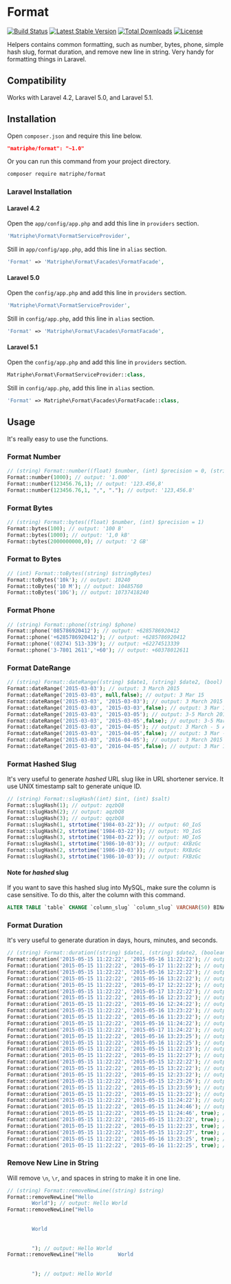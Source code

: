 # Format

[![Build Status](https://travis-ci.org/matriphe/format.svg?branch=master)](https://travis-ci.org/matriphe/format)
[![Latest Stable Version](https://poser.pugx.org/matriphe/format/v/stable.svg)](https://packagist.org/packages/matriphe/format)
[![Total Downloads](https://poser.pugx.org/matriphe/format/downloads.svg)](https://packagist.org/packages/matriphe/format) 
[![License](https://poser.pugx.org/matriphe/format/license.svg)](https://packagist.org/packages/matriphe/format)

Helpers contains common formatting, such as number, bytes, phone, simple hash slug, format duration, and remove new line in string. Very handy for formatting things in Laravel.

## Compatibility

Works with Laravel 4.2, Laravel 5.0, and Laravel 5.1.

## Installation

Open `composer.json` and require this line below.
```json
"matriphe/format": "~1.0"
```
Or you can run this command from your project directory.
```bash
composer require matriphe/format
```

### Laravel Installation

#### Laravel 4.2

Open the `app/config/app.php` and add this line in `providers` section.
```php
'Matriphe\Format\FormatServiceProvider',
```
Still in `app/config/app.php`, add this line in `alias` section.
```php
'Format' => 'Matriphe\Format\Facades\FormatFacade',
```

#### Laravel 5.0

Open the `config/app.php` and add this line in `providers` section.
```php
'Matriphe\Format\FormatServiceProvider',
```
Still in `config/app.php`, add this line in `alias` section.
```php
'Format' => 'Matriphe\Format\Facades\FormatFacade',
```

#### Laravel 5.1

Open the `config/app.php` and add this line in `providers` section.
```php
Matriphe\Format\FormatServiceProvider::class,
```
Still in `config/app.php`, add this line in `alias` section.
```php
'Format' => Matriphe\Format\Facades\FormatFacade::class,
```

## Usage

It's really easy to use the functions.

### Format Number
```php
// (string) Format::number((float) $number, (int) $precision = 0, (string) $decimal = ',', (string) $thousand = '.')
Format::number(1000); // output: '1.000'
Format::number(123456.76,1); // output: '123.456,8'
Format::number(123456.76,1, ",", "."); // output: '123,456.8'
```

### Format Bytes
```php
// (string) Format::bytes((float) $number, (int) $precision = 1)
Format::bytes(100); // output: '100 B'
Format::bytes(1000); // output: '1,0 kB'
Format::bytes(2000000000,0); // output: '2 GB'
```

### Format to Bytes
```php
// (int) Format::toBytes((string) $stringBytes)
Format::toBytes('10k'); // output: 10240
Format::toBytes('10 M'); // output: 10485760
Format::toBytes('10G'); // output: 10737418240
```

### Format Phone
```php
// (string) Format::phone((string) $phone)
Format::phone('085786920412'); // output: +6285786920412
Format::phone('+6285786920412'); // output: +6285786920412
Format::phone('(0274) 513-339'); // output: +62274513339
Format::phone('3-7801 2611','+60'); // output: +60378012611
```

### Format DateRange
```php
// (string) Format::dateRange((string) $date1, (string) $date2, (bool) $long)
Format::dateRange('2015-03-03'); // output: 3 March 2015
Format::dateRange('2015-03-03', null,false); // output: 3 Mar 15
Format::dateRange('2015-03-03', '2015-03-03'); // output: 3 March 2015
Format::dateRange('2015-03-03', '2015-03-03',false); // output: 3 Mar 15
Format::dateRange('2015-03-03', '2015-03-05'); // output: 3-5 March 2015
Format::dateRange('2015-03-03', '2015-03-05',false); // output: 3-5 Mar 15
Format::dateRange('2015-03-03', '2015-04-05'); // output: 3 March - 5 April 2015
Format::dateRange('2015-03-03', '2015-04-05',false); // output: 3 Mar - 5 Apr 15
Format::dateRange('2015-03-03', '2016-04-05'); // output: 3 March 2015 - 5 April 2016
Format::dateRange('2015-03-03', '2016-04-05',false); // output: 3 Mar 15 - 5 Apr 16
```

### Format Hashed Slug

It's very useful to generate *hashed* URL slug like in URL shortener service. It use UNIX timestamp salt to generate unique ID.
```php
// (string) Format::slugHash((int) $int, (int) $salt)
Format::slugHash(1); // output: zqzbQ8
Format::slugHash(2); // output: aqzbQ8
Format::slugHash(3); // output: qqzbQ8
Format::slugHash(1, strtotime('1984-03-22')); // output: 6O_IoS
Format::slugHash(2, strtotime('1984-03-22')); // output: YO_IoS
Format::slugHash(3, strtotime('1984-03-22')); // output: HO_IoS
Format::slugHash(1, strtotime('1986-10-03')); // output: 4XBzGc
Format::slugHash(2, strtotime('1986-10-03')); // output: RXBzGc
Format::slugHash(3, strtotime('1986-10-03')); // output: FXBzGc
```

#### Note for *hashed* slug
If you want to save this hashed slug into MySQL, make sure the column is case sensitive. To do this, alter the column with this command.
```sql
ALTER TABLE `table` CHANGE `column_slug` `column_slug` VARCHAR(50) BINARY NOT NULL;
```

### Format Duration

It's very useful to generate duration in days, hours, minutes, and seconds.
```php
// (string) Format::duration((string) $date1, (string) $date2, (boolean) $show_second)
Format::duration('2015-05-15 11:22:22', '2015-05-16 11:22:22'); // output: 1 day
Format::duration('2015-05-15 11:22:22', '2015-05-17 11:22:22'); // output: 2 days
Format::duration('2015-05-15 11:22:22', '2015-05-16 12:22:22'); // output: 1 day 1 hour
Format::duration('2015-05-15 11:22:22', '2015-05-16 13:22:22'); // output: 1 day 2 hours
Format::duration('2015-05-15 11:22:22', '2015-05-17 12:22:22'); // output: 2 days 1 hour
Format::duration('2015-05-15 11:22:22', '2015-05-17 13:22:22'); // output: 2 days 2 hours
Format::duration('2015-05-15 11:22:22', '2015-05-16 12:23:22'); // output: 1 day 1 hour 1 minute
Format::duration('2015-05-15 11:22:22', '2015-05-16 12:24:22'); // output: 1 day 1 hour 2 minutes
Format::duration('2015-05-15 11:22:22', '2015-05-16 13:23:22'); // output: 1 day 2 hours 1 minute
Format::duration('2015-05-15 11:22:22', '2015-05-16 11:23:22'); // output: 1 day 1 minute
Format::duration('2015-05-15 11:22:22', '2015-05-16 11:24:22'); // output: 1 day 2 minutes
Format::duration('2015-05-15 11:22:22', '2015-05-17 11:24:22'); // output: 2 days 2 minutes
Format::duration('2015-05-15 11:22:22', '2015-05-16 13:23:25'); // output: 1 day 2 hours 1 minute
Format::duration('2015-05-15 11:22:22', '2015-05-16 11:22:25'); // output: 1 day
Format::duration('2015-05-15 11:22:22', '2015-05-15 11:22:23'); // output: 1 second
Format::duration('2015-05-15 11:22:22', '2015-05-15 11:22:27'); // output: 5 seconds
Format::duration('2015-05-15 11:22:22', '2015-05-15 12:22:22'); // output: 1 hour
Format::duration('2015-05-15 11:22:22', '2015-05-15 13:22:22'); // output: 2 hours
Format::duration('2015-05-15 11:22:22', '2015-05-15 12:23:22'); // output: 1 hour 1 minute
Format::duration('2015-05-15 11:22:22', '2015-05-15 12:23:26'); // output: 1 hour 1 minute
Format::duration('2015-05-15 11:22:22', '2015-05-15 13:23:59'); // output: 2 hours 1 minute
Format::duration('2015-05-15 11:22:22', '2015-05-15 11:23:22'); // output: 1 minute
Format::duration('2015-05-15 11:22:22', '2015-05-15 11:24:22'); // output: 2 minutes
Format::duration('2015-05-15 11:22:22', '2015-05-15 11:24:46'); // output: 2 minutes
Format::duration('2015-05-15 11:22:22', '2015-05-15 11:24:46', true); // output: 2 minutes 24 seconds
Format::duration('2015-05-15 11:22:22', '2015-05-15 11:23:22', true); // output: 1 minute
Format::duration('2015-05-15 11:22:22', '2015-05-15 11:22:23', true); // output: 1 second
Format::duration('2015-05-15 11:22:22', '2015-05-15 11:22:27', true); // output: 5 seconds
Format::duration('2015-05-15 11:22:22', '2015-05-16 13:23:25', true); // output: 1 day 2 hours 1 minute 3 seconds
Format::duration('2015-05-15 11:22:22', '2015-05-16 11:22:25', true); // output: 1 day 3 seconds
```

### Remove New Line in String

Will remove `\n`, `\r`, and spaces in string to make it in one line.
```php
// (string) Format::removeNewLine((string) $string)
Format::removeNewLine("Hello 
        World"); // output: Hello World
Format::removeNewLine("Hello 
        
        
        World
        
        
        "); // output: Hello World
Format::removeNewLine("Hello        World
        
        
        "); // output: Hello World     
```